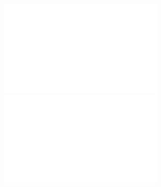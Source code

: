 <a href="https://github.com/lovinoes/github-stats">
<img src="https://github.com/lovinoes/github-stats/blob/master/generated/overview.svg#gh-dark-mode-only" />
<img src="https://github.com/lovinoes/github-stats/blob/master/generated/languages.svg#gh-dark-mode-only" />
</a>
